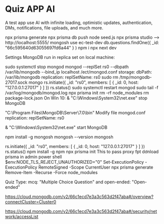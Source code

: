 # Quiz APP AI

A test app use AI with infinite loading, optimistic updates, authentication, DMs, notifications, file uploads, and much more.

npx prisma generate
npx prisma db push
node seed.js
npx prisma studio --> http://localhost:5555/
mongosh
use ec-test-dev
db.questions.findOne({ _id: "66c595640d63055697fd6a44" } )
npm i
npx next dev

Settings MongoDB run in replica set on local machine:

sudo systemctl stop mongod
mongod --replSet rs0 --dbpath /var/lib/mongodb --bind_ip localhost
/ect/mongod.conf
storage:
  dbPath: /var/lib/mongodb
replication:
  replSetName: rs0
sudo rm /tmp/mongodb-27017.sock
mongo
rs.initiate({
  _id: "rs0",
  members: [
    { _id: 0, host: "127.0.0.1:27017" }
  ]
})
rs.status()
sudo systemctl restart mongod
sudo tail -f /var/log/mongodb/mongod.log
npx prisma init
rm -rf node_modules
rm package-lock.json
On Win 10:
& "C:\Windows\System32\net.exe" stop MongoDB

"C:\Program Files\MongoDB\Server\7.0\bin"
Modify file mongod.conf
replication:
  replSetName: rs0

& "C:\Windows\System32\net.exe" start MongoDB

npm install -g mongosh
mongosh --version
mongosh

rs.initiate({
  _id: "rs0",
  members: [
    { _id: 0, host: "127.0.0.1:27017" }
  ]
})
rs.status()
npm install -g npm
npx prisma init
This to pass proxy fpt dơnload prisma in admin power shell 
$env:NODE_TLS_REJECT_UNAUTHORIZED="0"
Set-ExecutionPolicy -ExecutionPolicy RemoteSigned -Scope CurrentUser
npx prisma generate
Remove-Item -Recurse -Force node_modules

Quiz Type: mcq: "Multiple Choice Question" and open-ended: "Open-ended"

https://cloud.mongodb.com/v2/66c1ecd7e3a3c563d2f47aba#/overview?connectCluster=Cluster0

https://cloud.mongodb.com/v2/66c1ecd7e3a3c563d2f47aba#/security/network/accessList
